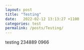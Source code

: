 ```yaml
---
layout: post
title: "Testing"
date:   2022-02-12 13:13:27 +1100
categories: test
permalink: /posts/Testing/
---
```

testing 234889 0966

